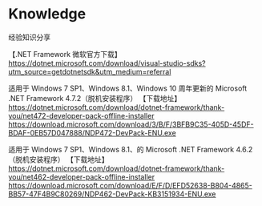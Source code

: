 # Knowledge
经验知识分享

【.NET Framework 微软官方下载】
https://dotnet.microsoft.com/download/visual-studio-sdks?utm_source=getdotnetsdk&utm_medium=referral

适用于 Windows 7 SP1、Windows 8.1、Windows 10 周年更新的 Microsoft .NET Framework 4.7.2（脱机安装程序）
【下载地址】
https://dotnet.microsoft.com/download/dotnet-framework/thank-you/net472-developer-pack-offline-installer
https://download.microsoft.com/download/3/B/F/3BFB9C35-405D-45DF-BDAF-0EB57D047888/NDP472-DevPack-ENU.exe

适用于 Windows 7 SP1、Windows 8.1、的 Microsoft .NET Framework 4.6.2（脱机安装程序）
【下载地址】
https://dotnet.microsoft.com/download/dotnet-framework/thank-you/net462-developer-pack-offline-installer
https://download.microsoft.com/download/E/F/D/EFD52638-B804-4865-BB57-47F4B9C80269/NDP462-DevPack-KB3151934-ENU.exe
